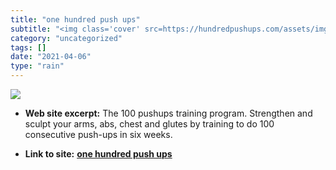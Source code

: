 ```yaml
---
title: "one hundred push ups"
subtitle: "<img class='cover' src=https://hundredpushups.com/assets/img/main_woman_mat.jpg>"
category: "uncategorized"
tags: []
date: "2021-04-06"
type: "rain"
---
```

<img class="cover" src=https://hundredpushups.com/assets/img/main_woman_mat.jpg>



* **Web site excerpt:** The 100 pushups training program. Strengthen and sculpt your arms, abs, chest and glutes by training to do 100 consecutive push-ups in six weeks.

* **Link to site:** **[one hundred push ups](http://hundredpushups.com)**